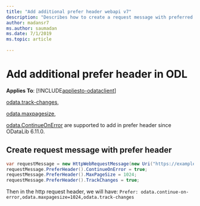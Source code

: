 ```yaml
---
title: "Add additional prefer header webapi v7"
description: "Describes how to create a request message with preferred header."
author: madansr7
ms.author: saumadan
ms.date: 7/1/2019
ms.topic: article
 
---
```

# Add additional prefer header in ODL
**Applies To**: [!INCLUDE[appliesto-odataclient](../../includes/appliesto-odatalib-v7.md)]

[odata.track-changes](https://docs.oasis-open.org/odata/odata/v4.0/errata03/os/complete/part1-protocol/odata-v4.0-errata03-os-part1-protocol-complete.html#_Preference_odata.track-changes),

[odata.maxpagesize](https://docs.oasis-open.org/odata/odata/v4.0/errata03/os/complete/part1-protocol/odata-v4.0-errata03-os-part1-protocol-complete.html#_The_odata.maxpagesize_Preference),

[odata.ContinueOnError](https://docs.oasis-open.org/odata/odata/v4.0/errata03/os/complete/part1-protocol/odata-v4.0-errata03-os-part1-protocol-complete.html#_Preference_odata.continue-on-error) are supported to add in prefer header since ODataLib 6.11.0.

## Create request message with prefer header

```C#
var requestMessage = new HttpWebRequestMessage(new Uri("https://example.com", UriKind.Absolute));
requestMessage.PreferHeader().ContinueOnError = true;
requestMessage.PreferHeader().MaxPageSize = 1024;
requestMessage.PreferHeader().TrackChanges = true;
```

Then in the http request header, we will have:
`Prefer: odata.continue-on-error,odata.maxpagesize=1024,odata.track-changes`
